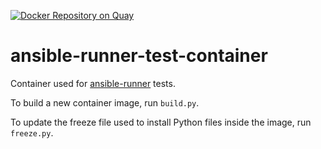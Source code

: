 [![Docker Repository on Quay](https://quay.io/repository/ansible/ansible-runner-test-container/status "Docker Repository on Quay")](https://quay.io/repository/ansible/ansible-runner-test-container)

# ansible-runner-test-container
Container used for [ansible-runner](https://github.com/ansible/ansible-runner) tests.

To build a new container image, run `build.py`.

To update the freeze file used to install Python files inside the image, run `freeze.py`.
